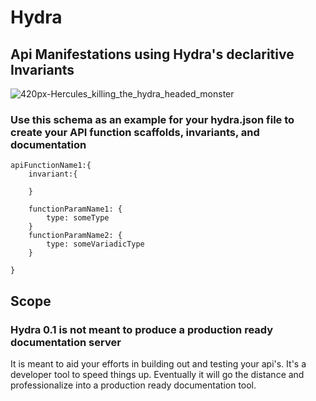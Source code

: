 # Hydra
## Api Manifestations using Hydra's declaritive Invariants

![420px-Hercules_killing_the_hydra_headed_monster](https://user-images.githubusercontent.com/107733608/174702298-353afad3-96be-44c2-bf1a-b9f3cca65d54.jpg)


### Use this schema as an example for your hydra.json file to create your API function scaffolds, invariants, and documentation


    apiFunctionName1:{
        invariant:{
 
        }
        
        functionParamName1: {
            type: someType
        }
        functionParamName2: {
            type: someVariadicType
        } 
    
    }
    
 ## Scope
 ### Hydra 0.1 is not meant to produce a production ready documentation server
 It is meant to aid your efforts in building out and testing your api's. It's a developer tool to speed things up.
 Eventually it will go the distance and professionalize into a production ready documentation tool.
    


